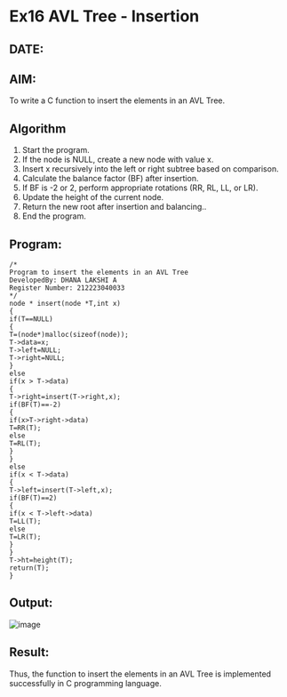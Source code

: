 # Ex16 AVL Tree - Insertion
## DATE:
## AIM:
To write a C function to insert the elements in an AVL Tree.

## Algorithm
1. Start the program. 
2. If the node is NULL, create a new node with value x.
3. Insert x recursively into the left or right subtree based on comparison.
4. Calculate the balance factor (BF) after insertion.
5. If BF is -2 or 2, perform appropriate rotations (RR, RL, LL, or LR).
6. Update the height of the current node.
7. Return the new root after insertion and balancing..
8. End the program.

## Program:
```
/*
Program to insert the elements in an AVL Tree
DevelopedBy: DHANA LAKSHI A
Register Number: 212223040033
*/
node * insert(node *T,int x) 
{ 
if(T==NULL) 
{ 
T=(node*)malloc(sizeof(node)); 
T->data=x; 
T->left=NULL; 
T->right=NULL; 
} 
else 
if(x > T->data) 
{ 
T->right=insert(T->right,x); 
if(BF(T)==-2) 
{ 
if(x>T->right->data) 
T=RR(T); 
else 
T=RL(T); 
} 
} 
else 
if(x < T->data) 
{   
T->left=insert(T->left,x); 
if(BF(T)==2) 
{ 
if(x < T->left->data) 
T=LL(T); 
else 
T=LR(T); 
} 
} 
T->ht=height(T); 
return(T); 
}
```

## Output:

![image](https://github.com/user-attachments/assets/a713a8d5-660b-487e-9ac6-81388cd7775a)


## Result:
Thus, the function to insert the elements in an AVL Tree is implemented successfully in C programming language.
